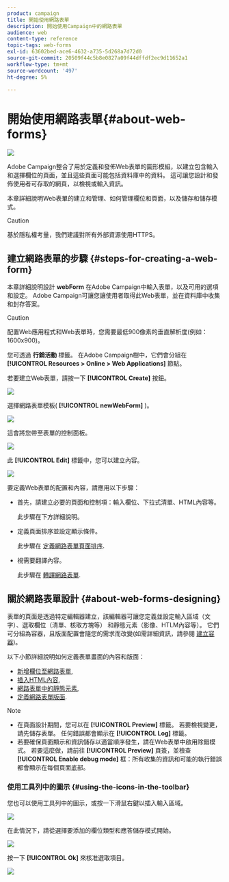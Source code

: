 ```yaml
---
product: campaign
title: 開始使用網路表單
description: 開始使用Campaign中的網路表單
audience: web
content-type: reference
topic-tags: web-forms
exl-id: 63602bed-ace6-4632-a735-5d268a7d72d0
source-git-commit: 20509f44c5b8e0827a09f44dffdf2ec9d11652a1
workflow-type: tm+mt
source-wordcount: '497'
ht-degree: 5%

---
```


# 開始使用網路表單{#about-web-forms}

![](../../assets/common.svg)

Adobe Campaign整合了用於定義和發佈Web表單的圖形模組，以建立包含輸入和選擇欄位的頁面，並且這些頁面可能包括資料庫中的資料。 這可讓您設計和發佈使用者可存取的網頁，以檢視或輸入資訊。

本章詳細說明Web表單的建立和管理、如何管理欄位和頁面，以及儲存和儲存模式。

>[!CAUTION]
>
>基於隱私權考量，我們建議對所有外部資源使用HTTPS。

## 建立網路表單的步驟 {#steps-for-creating-a-web-form}

本章詳細說明設計 **webForm** 在Adobe Campaign中輸入表單，以及可用的選項和設定。 Adobe Campaign可讓您讓使用者取得此Web表單，並在資料庫中收集和封存答案。

>[!CAUTION]
>
>配置Web應用程式和Web表單時，您需要最低900像素的垂直解析度(例如：1600x900)。

您可透過 **行銷活動** 標籤。 在Adobe Campaign樹中，它們會分組在 **[!UICONTROL Resources > Online > Web Applications]** 節點。

若要建立Web表單，請按一下 **[!UICONTROL Create]** 按鈕。

![](assets/webapp_create_new.png)

選擇網路表單模板( **[!UICONTROL newWebForm]** )。

![](assets/s_ncs_admin_survey_select_template.png)

這會將您帶至表單的控制面板。

![](assets/webapp_empty_dashboard.png)

此 **[!UICONTROL Edit]** 標籤中，您可以建立內容。

![](assets/webapp_edit_tab.png)

要定義Web表單的配置和內容，請應用以下步驟：

* 首先，請建立必要的頁面和控制項：輸入欄位、下拉式清單、HTML內容等。

   此步驟在下方詳細說明。

* 定義頁面排序並設定顯示條件。

   此步驟在 [定義網路表單頁面排序](defining-web-forms-page-sequencing.md).

* 視需要翻譯內容。

   此步驟在 [轉譯網路表單](translating-a-web-form.md).

## 關於網路表單設計 {#about-web-forms-designing}

表單的頁面是透過特定編輯器建立，該編輯器可讓您定義並設定輸入區域（文字）、選取欄位（清單、核取方塊等） 和靜態元素（影像、HTLM內容等）。 它們可分組為容器，且版面配置會隨您的需求而改變(如需詳細資訊，請參閱 [建立容器](defining-web-forms-layout.md#creating-containers))。

以下小節詳細說明如何定義表單畫面的內容和版面：

* [新增欄位至網路表單](adding-fields-to-a-web-form.md),
* [插入HTML內容](static-elements-in-a-web-form.md#inserting-html-content),
* [網路表單中的靜態元素](static-elements-in-a-web-form.md),
* [定義網路表單版面](defining-web-forms-layout.md).

>[!NOTE]
>
>* 在頁面設計期間，您可以在 **[!UICONTROL Preview]** 標籤。 若要檢視變更，請先儲存表單。 任何錯誤都會顯示在 **[!UICONTROL Log]** 標籤。
>* 若要確保頁面顯示和資訊儲存以適當順序發生，請在Web表單中啟用除錯模式。 若要這麼做，請前往 **[!UICONTROL Preview]** 頁簽，並檢查 **[!UICONTROL Enable debug mode]** 框：所有收集的資訊和可能的執行錯誤都會顯示在每個頁面底部。

>


### 使用工具列中的圖示 {#using-the-icons-in-the-toolbar}

您也可以使用工具列中的圖示，或按一下滑鼠右鍵以插入輸入區域。

![](assets/s_ncs_admin_webform_add_selection.png)

在此情況下，請從選擇要添加的欄位類型和應答儲存模式開始。

![](assets/s_ncs_admin_webform_select_storage.png)

按一下 **[!UICONTROL Ok]** 來核准選取項目。

![](assets/s_ncs_admin_webform_confirm_storage.png)
